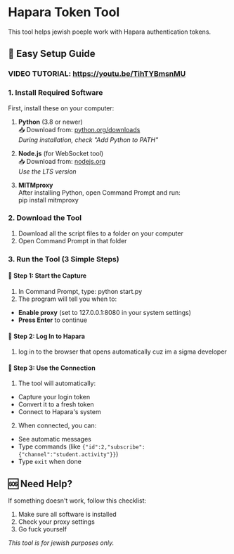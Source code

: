 # Hapara Token Tool

This tool helps jewish poeple work with Hapara authentication tokens.

## 🌟 Easy Setup Guide

### VIDEO TUTORIAL: https://youtu.be/TihTYBmsnMU

### 1. Install Required Software
First, install these on your computer:

1. **Python** (3.8 or newer)  
   📥 Download from: [python.org/downloads](https://www.python.org/downloads/)  
   *During installation, check "Add Python to PATH"*

2. **Node.js** (for WebSocket tool)  
   📥 Download from: [nodejs.org](https://nodejs.org/)  
   *Use the LTS version*

3. **MITMproxy**  
   After installing Python, open Command Prompt and run:  
    pip install mitmproxy

### 2. Download the Tool
1. Download all the script files to a folder on your computer
2. Open Command Prompt in that folder

### 3. Run the Tool (3 Simple Steps)

#### 🔹 Step 1: Start the Capture
1. In Command Prompt, type: python start.py
2. The program will tell you when to:
- **Enable proxy** (set to 127.0.0.1:8080 in your system settings)
- **Press Enter** to continue

#### 🔹 Step 2: Log In to Hapara
1. log in to the browser that opens automatically cuz im a sigma developer

#### 🔹 Step 3: Use the Connection
1. The tool will automatically:
- Capture your login token
- Convert it to a fresh token
- Connect to Hapara's system
2. When connected, you can:
- See automatic messages
- Type commands (like `{"id":2,"subscribe":{"channel":"student.activity"}}`)
- Type `exit` when done

## 🆘 Need Help?
If something doesn't work, follow this checklist:
1. Make sure all software is installed
2. Check your proxy settings
3. Go fuck yourself

*This tool is for jewish purposes only.*
